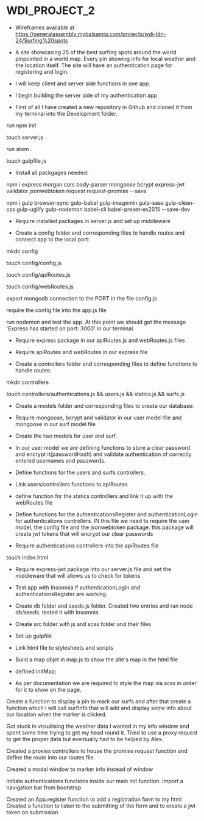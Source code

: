 # WDI_PROJECT_2

- Wireframes available at https://generalassembly.mybalsamiq.com/projects/wdi-ldn-24/Surfing%20spots

- A site showcasing 25 of the best surfing spots around the world pinpointed in a world map. Every pin showing info for local weather and the location itself. The site will have an authentication page for registering and login.
- I will keep client and server side functions in one app.

- I begin building the server side of my authentication app

- First of all I have created a new repository in Github and cloned it from my terminal into the Development folder.

run npm init

touch server.js

run atom .

touch gulpfile.js

- Install all packgages needed:

npm i express morgan cors body-parser mongoose bcrypt express-jwt validator jsonwebtoken request request-promise --save

npm i gulp browser-sync gulp-babel gulp-imagemin gulp-sass gulp-clean-css gulp-uglify gulp-nodemon babel-cli babel-preset-es2015 --save-dev

- Require installed packages in server.js and set up middleware

- Create a config folder and corresponding files to handle routes and connect app to the local port:

mkdir config

touch config/config.js

touch config/apiRoutes.js

touch config/webRoutes.js

export mongodb connection to the PORT in the file config.js

require the config file into the app.js file

run nodemon and test the app. At this point we should get the message 'Express has started on port: 3000' in our terminal.

- Require express package in our apiRoutes.js and webRoutes.js files

- Require apiRoutes and webRoutes in our express file

- Create a controllers folder and corresponding files to define functions to handle routes:

mkdir controllers

touch controllers/authentications.js && users.js && statics.js && surfs.js

- Create a models folder and corresponding files to create our database:

- Require mongoose, bcrypt and validator in our user model file and mongoose in our surf model file

- Create the two models for user and surf.

- In our user model we are defining functions to store a clear password and encrypt it(passwordHash) and validate authentication of correctly entered usernames and passwords.

- Define functions for the users and surfs controllers.

- Link users/controllers functions to apiRoutes

- define function for the statics controllers and link it up with the webRoutes file

- Define functions for the authenticationsRegister and authenticationLogin for authentications controllers. IN this file we need to require the user model, the config file and the jsonwebtoken package. this package will create jwt tokens that will encrypt our clear passwords

- Require authentications controllers into the apiRoutes file

touch index.html

- Require express-jwt package into our server.js file and set the middleware that will allows us to check for tokens

- Test app with Insomnia if authenticationLogin and authenticationsRegister are working.

- Create db folder and seeds.js folder. Created two entries and ran node db/seeds. tested it with Insomnia

- Create src folder with js and scss folder and their files

- Set up gulpfile

- Link html file to stylesheets and scripts

- Build a map objet in map.js to show the site's map in the html file

- defined initMap;

- As per documentation we are required to style the map via scss in order for it to show on the page.

Create a function to display a pin to mark our surfs and after that create a function which I will call surfInfo that will add and display some info about our location when the marker is clicked.

Got stuck in visualising the weather data I wanted in my info window and spent some time trying to get my head round it. Tried to use a proxy request to get the proper data but eventually had to be helped by Alex.

Created a proxies controllers to house the promise request function and define the route into our routes file.

Created a modal window to marker info instead of window

Initiate authentications functions inside our main init function. Import a navigation bar from bootstrap.

Created an App.register function to add a registration form to my html
Created a function to listen to the submitting of the form and to create a jwt token on submission
